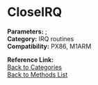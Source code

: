 # CloseIRQ

**Parameters:** ;  
**Category:** IRQ routines  
**Compatibility:** PX86, M1ARM  

**Reference Link:**  
[Back to Categories](../categories/irq_routines.md)  
[Back to Methods List](../../SUMMARY.md)
